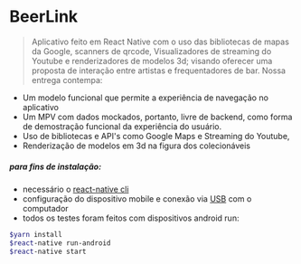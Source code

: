 # BeerLink
> Aplicativo feito em React Native com o uso das bibliotecas de mapas da Google, scanners de qrcode,  Visualizadores de streaming do Youtube e renderizadores de modelos 3d; visando oferecer uma proposta de interação entre artistas e frequentadores de bar. Nossa entrega contempa: 
- Um modelo funcional que permite a experiência de navegação no aplicativo
- Um MPV com dados mockados, portanto, livre de backend, como forma de demostração funcional da experiência do usuário. 
- Uso de bibliotecas e API's como Google Maps e Streaming do Youtube, 
- Renderização de modelos em 3d na figura dos colecionáveis

##### para fins de instalação: 
- necessário o [react-native cli](https://reactnative.dev/)
- configuração do dispositivo mobile e conexão via [USB](https://tecnoblog.net/277780/depuracao-usb-como-ativar-ou-desativar-no-android/) com o computador 
- todos os testes foram feitos com dispositivos android 
run: 
```bash
$yarn install
$react-native run-android 
$react-native start 
```

